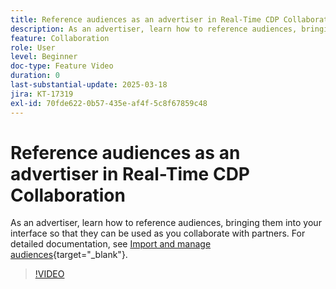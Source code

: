 ```yaml
---
title: Reference audiences as an advertiser in Real-Time CDP Collaboration
description: As an advertiser, learn how to reference audiences, bringing them into your interface so that they can be used as you collaborate with partners.
feature: Collaboration
role: User
level: Beginner
doc-type: Feature Video
duration: 0
last-substantial-update: 2025-03-18
jira: KT-17319
exl-id: 70fde622-0b57-435e-af4f-5c8f67859c48
---
```

# Reference audiences as an advertiser in Real-Time CDP Collaboration

As an advertiser, learn how to reference audiences, bringing them into your interface so that they can be used as you collaborate with partners. For detailed documentation, see [Import and manage audiences](https://experienceleague.adobe.com/en/docs/real-time-cdp-collaboration/using/setup/onboard-audiences){target="_blank"}.

>[!VIDEO](https://video.tv.adobe.com/v/3452217/?learn=on&enablevpops)
